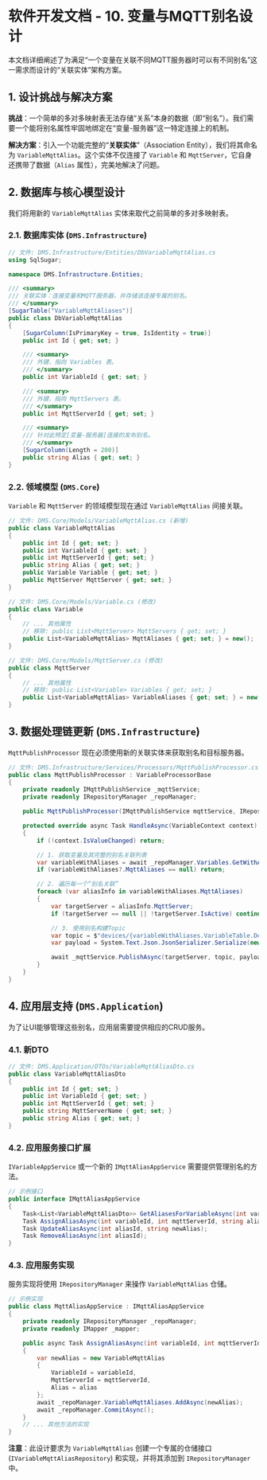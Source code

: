 # 软件开发文档 - 10. 变量与MQTT别名设计

本文档详细阐述了为满足“一个变量在关联不同MQTT服务器时可以有不同别名”这一需求而设计的“关联实体”架构方案。

## 1. 设计挑战与解决方案

**挑战**：一个简单的多对多映射表无法存储“关系”本身的数据（即“别名”）。我们需要一个能将别名属性牢固地绑定在“变量-服务器”这一特定连接上的机制。

**解决方案**：引入一个功能完整的“**关联实体**”（Association Entity），我们将其命名为 `VariableMqttAlias`。这个实体不仅连接了 `Variable` 和 `MqttServer`，它自身还携带了数据（`Alias` 属性），完美地解决了问题。

## 2. 数据库与核心模型设计

我们将用新的 `VariableMqttAlias` 实体来取代之前简单的多对多映射表。

### 2.1. 数据库实体 (`DMS.Infrastructure`)

```csharp
// 文件: DMS.Infrastructure/Entities/DbVariableMqttAlias.cs
using SqlSugar;

namespace DMS.Infrastructure.Entities;

/// <summary>
/// 关联实体：连接变量和MQTT服务器，并存储该连接专属的别名。
/// </summary>
[SugarTable("VariableMqttAliases")]
public class DbVariableMqttAlias
{
    [SugarColumn(IsPrimaryKey = true, IsIdentity = true)]
    public int Id { get; set; }

    /// <summary>
    /// 外键，指向 Variables 表。
    /// </summary>
    public int VariableId { get; set; }

    /// <summary>
    /// 外键，指向 MqttServers 表。
    /// </summary>
    public int MqttServerId { get; set; }

    /// <summary>
    /// 针对此特定[变量-服务器]连接的发布别名。
    /// </summary>
    [SugarColumn(Length = 200)]
    public string Alias { get; set; }
}
```

### 2.2. 领域模型 (`DMS.Core`)

`Variable` 和 `MqttServer` 的领域模型现在通过 `VariableMqttAlias` 间接关联。

```csharp
// 文件: DMS.Core/Models/VariableMqttAlias.cs (新增)
public class VariableMqttAlias
{
    public int Id { get; set; }
    public int VariableId { get; set; }
    public int MqttServerId { get; set; }
    public string Alias { get; set; }
    public Variable Variable { get; set; }
    public MqttServer MqttServer { get; set; }
}

// 文件: DMS.Core/Models/Variable.cs (修改)
public class Variable
{
    // ... 其他属性
    // 移除: public List<MqttServer> MqttServers { get; set; }
    public List<VariableMqttAlias> MqttAliases { get; set; } = new();
}

// 文件: DMS.Core/Models/MqttServer.cs (修改)
public class MqttServer
{
    // ... 其他属性
    // 移除: public List<Variable> Variables { get; set; }
    public List<VariableMqttAlias> VariableAliases { get; set; } = new();
}
```

## 3. 数据处理链更新 (`DMS.Infrastructure`)

`MqttPublishProcessor` 现在必须使用新的关联实体来获取别名和目标服务器。

```csharp
// 文件: DMS.Infrastructure/Services/Processors/MqttPublishProcessor.cs (修改)
public class MqttPublishProcessor : VariableProcessorBase
{
    private readonly IMqttPublishService _mqttService;
    private readonly IRepositoryManager _repoManager;

    public MqttPublishProcessor(IMqttPublishService mqttService, IRepositoryManager repoManager) { /*...*/ }

    protected override async Task HandleAsync(VariableContext context)
    {
        if (!context.IsValueChanged) return;

        // 1. 获取变量及其完整的别名关联列表
        var variableWithAliases = await _repoManager.Variables.GetWithAliasesAsync(context.Variable.Id);
        if (variableWithAliases?.MqttAliases == null) return;

        // 2. 遍历每一个“别名关联”
        foreach (var aliasInfo in variableWithAliases.MqttAliases)
        {
            var targetServer = aliasInfo.MqttServer;
            if (targetServer == null || !targetServer.IsActive) continue;

            // 3. 使用别名构建Topic
            var topic = $"devices/{variableWithAliases.VariableTable.Device.Name}/{aliasInfo.Alias}";
            var payload = System.Text.Json.JsonSerializer.Serialize(new { value = context.CurrentValue, timestamp = context.Timestamp });

            await _mqttService.PublishAsync(targetServer, topic, payload);
        }
    }
}
```

## 4. 应用层支持 (`DMS.Application`)

为了让UI能够管理这些别名，应用层需要提供相应的CRUD服务。

### 4.1. 新DTO

```csharp
// 文件: DMS.Application/DTOs/VariableMqttAliasDto.cs
public class VariableMqttAliasDto
{
    public int Id { get; set; }
    public int VariableId { get; set; }
    public int MqttServerId { get; set; }
    public string MqttServerName { get; set; }
    public string Alias { get; set; }
}
```

### 4.2. 应用服务接口扩展

`IVariableAppService` 或一个新的 `IMqttAliasAppService` 需要提供管理别名的方法。

```csharp
// 示例接口
public interface IMqttAliasAppService
{
    Task<List<VariableMqttAliasDto>> GetAliasesForVariableAsync(int variableId);
    Task AssignAliasAsync(int variableId, int mqttServerId, string alias);
    Task UpdateAliasAsync(int aliasId, string newAlias);
    Task RemoveAliasAsync(int aliasId);
}
```

### 4.3. 应用服务实现

服务实现将使用 `IRepositoryManager` 来操作 `VariableMqttAlias` 仓储。

```csharp
// 示例实现
public class MqttAliasAppService : IMqttAliasAppService
{
    private readonly IRepositoryManager _repoManager;
    private readonly IMapper _mapper;

    public async Task AssignAliasAsync(int variableId, int mqttServerId, string alias)
    {
        var newAlias = new VariableMqttAlias
        {
            VariableId = variableId,
            MqttServerId = mqttServerId,
            Alias = alias
        };
        await _repoManager.VariableMqttAliases.AddAsync(newAlias);
        await _repoManager.CommitAsync();
    }
    // ... 其他方法的实现
}
```

**注意**：此设计要求为 `VariableMqttAlias` 创建一个专属的仓储接口 (`IVariableMqttAliasRepository`) 和实现，并将其添加到 `IRepositoryManager` 中。
